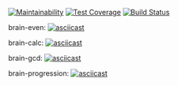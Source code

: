 [![Maintainability](https://api.codeclimate.com/v1/badges/47b889bb398b1b03ca48/maintainability)](https://codeclimate.com/github/Onlyal33/backend-project-lvl1/maintainability)
[![Test Coverage](https://api.codeclimate.com/v1/badges/47b889bb398b1b03ca48/test_coverage)](https://codeclimate.com/github/Onlyal33/backend-project-lvl1/test_coverage)
[![Build Status](https://travis-ci.org/Onlyal33/backend-project-lvl1.svg?branch=master)](https://travis-ci.org/Onlyal33/backend-project-lvl1)

brain-even:
[![asciicast](https://asciinema.org/a/JaWEQfmG9OMKJrhqEVH28Yf1D.svg)](https://asciinema.org/a/JaWEQfmG9OMKJrhqEVH28Yf1D)

brain-calc:
[![asciicast](https://asciinema.org/a/ODe4fWtcXMffskwp5MBCtk36n.svg)](https://asciinema.org/a/ODe4fWtcXMffskwp5MBCtk36n)

brain-gcd:
[![asciicast](https://asciinema.org/a/h3A9x7mnt9o5ubAiBrQ4LTREN.svg)](https://asciinema.org/a/h3A9x7mnt9o5ubAiBrQ4LTREN)

brain-progression:
[![asciicast](https://asciinema.org/a/mDbxzWz2A9IMWzFo2632mN9EW.svg)](https://asciinema.org/a/mDbxzWz2A9IMWzFo2632mN9EW)
